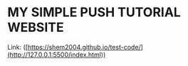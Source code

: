 # MY SIMPLE PUSH TUTORIAL WEBSITE

Link: ([https://shem2004.github.io/test-code/](http://127.0.0.1:5500/index.html))
